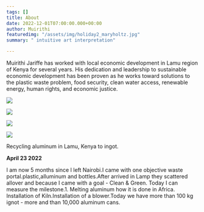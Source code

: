 ```yaml
---
tags: []
title: About
date: 2022-12-01T07:00:00.000+00:00
author: Muirithi
featuredimg: "/assets/img/holiday2_maryholtz.jpg"
summary: " intuitive art interpretation"

---
```

Muirithi Jariffe has worked with local economic development in Lamu region of Kenya for several years. His dedication and leadership to sustainable economic development has been proven as he works toward solutions to the plastic waste problem, food security, clean water access, renewable energy, human rights, and economic justice.

![](/assets/img/jar3.jpg)

![](/assets/img/jar2.jpg)

![](/assets/img/jar4.jpg)

![](/assets/img/jar4.jpg)

Recycling aluminum in Lamu, Kenya to ingot.

**April 23 2022**

I am now 5 months since I left Nairobi.I came with one objective waste portal.plastic,alluminum and bottles.After arrived in Lamp they scattered allover and because I came with a goal - Clean & Green.  Today I can measure the milestone.1.  Melting aluminum how it is done in Africa.  Installation of Kiln.Installation of a blower.Today we have more than 100 kg ignot - more and than 10,000 aluminum cans.